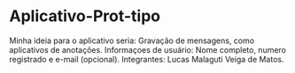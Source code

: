 # Aplicativo-Prot-tipo
Minha ideia para o aplicativo seria:
Gravação de mensagens, como aplicativos de anotações.
Informaçoes de usuário: Nome completo, numero registrado e e-mail (opcional).
Integrantes: Lucas Malaguti Veiga de Matos.
